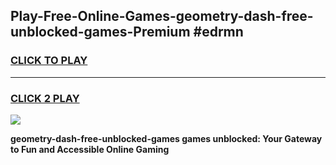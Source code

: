 
## Play-Free-Online-Games-geometry-dash-free-unblocked-games-Premium #edrmn
<h3>
<a href="https://premium.freeplayer.one?title=geometry-dash-free-unblocked-games&ref=8M">CLICK TO PLAY</a></h3>
<hr>

<h3>
<a href="https://premium.freeplayer.one?title=geometry-dash-free-unblocked-games&ref=8M">CLICK 2 PLAY</a>
  
</h3>

<a href="https://premium.freeplayer.one?title=geometry-dash-free-unblocked-games&ref=8M"><img src="https://clearcache.store/games.png"></a>


**geometry-dash-free-unblocked-games games unblocked: Your Gateway to Fun and Accessible Online Gaming**
